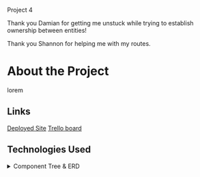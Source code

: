 Project 4

Thank you Damian for getting me unstuck while trying to establish ownership between entities!

Thank you Shannon for helping me with my routes.

# About the Project

lorem

## Links

[Deployed Site](https://mighty-atoll-86780.herokuapp.com/)
[Trello board](https://trello.com/b/llubGrYh/project4)

## Technologies Used

<details>
<summary>Component Tree & ERD</summary>

![Component Tree](/readme-images/ComponentTree.jpg)
![Entity Relationship Diagram](/readme-images/ERD.jpg)

</details>
